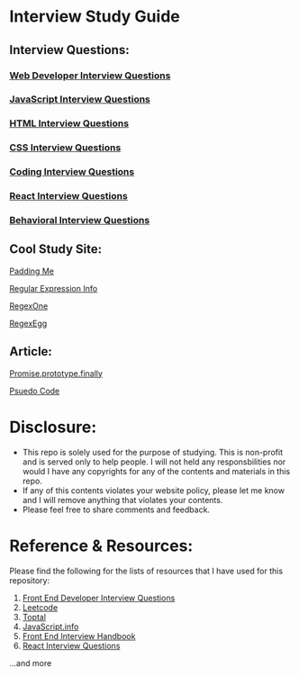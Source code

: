 # Interview Study Guide

## Interview Questions:

### [Web Developer Interview Questions](/interview-questions/questions/web-developer-interview-questions.md)
### [JavaScript Interview Questions](/interview-questions/questions/javascript-interview-questions.md)
### [HTML Interview Questions](/interview-questions/questions/html-interview-questions.md)
### [CSS Interview Questions](/interview-questions/questions/css-questions.md)
### [Coding Interview Questions](/interview-questions/questions/coding--interview-questions.md)
### [React Interview Questions](/interview-questions/questions/react-interview-questions.md)
### [Behavioral Interview Questions](/interview-questions/questions/behavioral-interview-questions.md)


## Cool Study Site:
[Padding Me](https://github.com/paddingme/Front-end-Web-Development-Interview-Question)

[Regular Expression Info](https://www.regular-expressions.info/)

[RegexOne](https://regexone.com/)

[RegexEgg](http://www.rexegg.com/)


## Article: 
[Promise.prototype.finally](http://thecodebarbarian.com/using-promise-finally-in-node-js.html)

[Psuedo Code](/basic-cs/pseudocode/how-to-pseudo-code.md)

# Disclosure:
- This repo is solely used for the purpose of studying. 
This is non-profit and is served only to help people.
I will not held any responsbilities nor would I have any copyrights for any of the contents and materials in this repo.
- If any of this contents violates your website policy, 
please let me know and I will remove anything that violates your contents.
- Please feel free to share comments and feedback.

# Reference & Resources:
Please find the following for the lists of resources that I have used for this repository:
1. [Front End Developer Interview Questions](https://github.com/h5bp/Front-end-Developer-Interview-Questions)
2. [Leetcode](https://www.leetcode.com)
3. [Toptal](https://www.toptal.com/javascript/interview-questions)
4. [JavaScript.info](https://javascript.info/)
5. [Front End Interview Handbook](https://github.com/yangshun/front-end-interview-handbook#create-a-for-loop-that-iterates-up-to-100-while-outputting-fizz-at-multiples-of-3-buzz-at-multiples-of-5-and-fizzbuzz-at-multiples-of-3-and-5)
6. [React Interview Questions](https://github.com/Pau1fitz/react-interview)

  ...and more
